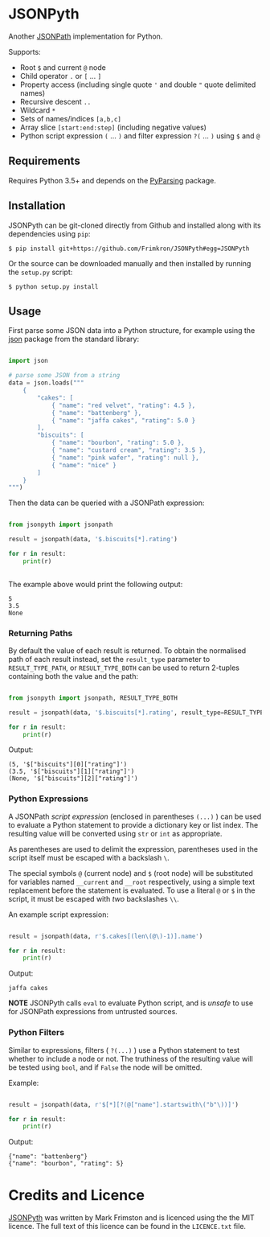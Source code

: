 # JSONPyth #

Another [JSONPath] implementation for Python.

Supports:

* Root `$` and current `@` node
* Child operator `.` or `[` ... `]`
* Property access (including single quote `'` and double `"` quote delimited 
  names)
* Recursive descent `..`
* Wildcard `*`
* Sets of names/indices `[a,b,c]`
* Array slice `[start:end:step]` (including negative values)
* Python script expression `(` ... `)` and filter expression `?(` ... `)` using 
  `$` and `@`


## Requirements

Requires Python 3.5+ and depends on the [PyParsing] package.


## Installation ##

JSONPyth can be git-cloned directly from Github and installed along with its 
dependencies using `pip`:

    $ pip install git+https://github.com/Frimkron/JSONPyth#egg=JSONPyth

Or the source can be downloaded manually and then installed by running the 
`setup.py` script:

    $ python setup.py install
    

## Usage ##

First parse some JSON data into a Python structure, for example using the [json]
package from the standard library:

``` python

import json

# parse some JSON from a string
data = json.loads("""
    {
        "cakes": [
            { "name": "red velvet", "rating": 4.5 },
            { "name": "battenberg" },
            { "name": "jaffa cakes", "rating": 5.0 }
        ],
        "biscuits": [
            { "name": "bourbon", "rating": 5.0 },
            { "name": "custard cream", "rating": 3.5 },
            { "name": "pink wafer", "rating": null },
            { "name": "nice" }
        ]
    }
""")

```

Then the data can be queried with a JSONPath expression:

``` python

from jsonpyth import jsonpath

result = jsonpath(data, '$.biscuits[*].rating')

for r in result:
    print(r)
    
```

The example above would print the following output:

``` 
5
3.5
None

```

### Returning Paths

By default the value of each result is returned. To obtain the normalised path
of each result instead, set the `result_type` parameter to `RESULT_TYPE_PATH`,
or `RESULT_TYPE_BOTH` can be used to return 2-tuples containing both the value
and the path:

``` python

from jsonpyth import jsonpath, RESULT_TYPE_BOTH

result = jsonpath(data, '$.biscuits[*].rating', result_type=RESULT_TYPE_BOTH):

for r in result:
    print(r)

```

Output:

``` 
(5, '$["biscuits"][0]["rating"]')
(3.5, '$["biscuits"][1]["rating"]')
(None, '$["biscuits"][2]["rating"]')
```

### Python Expressions

A JSONPath _script expression_ (enclosed in parentheses `(...)` ) can be used to
evaluate a Python statement to provide a dictionary key or list index. The 
resulting value will be converted using `str` or `int` as appropriate.

As parentheses are used to delimit the expression, parentheses used in the 
script itself must be escaped with a backslash `\`.

The special symbols `@` (current node) and `$` (root node) will be substituted 
for variables named `__current` and `__root` respectively, using a simple text 
replacement before the statement is evaluated. To use a literal `@` or `$` in
the script, it must be escaped with _two_ backslashes `\\`.

An example script expression:

``` python

result = jsonpath(data, r'$.cakes[(len\(@\)-1)].name')

for r in result:
    print(r)
```

Output:

``` 
jaffa cakes
```

**NOTE** JSONPyth calls `eval` to evaluate Python script, and is _unsafe_ to use
for JSONPath expressions from untrusted sources.


### Python Filters

Similar to expressions, filters ( `?(...)` ) use a Python statement to test 
whether to include a node or not. The truthiness of the resulting value will be
tested using `bool`, and if `False` the node will be omitted.

Example:

``` python

result = jsonpath(data, r'$[*][?(@["name"].startswith\("b"\))]')

for r in result:
    print(r)
```

Output:

``` 
{"name": "battenberg"}
{"name": "bourbon", "rating": 5}
```


# Credits and Licence

[JSONPyth] was written by Mark Frimston and is licenced using the the MIT 
licence. The full text of this licence can be found in the `LICENCE.txt` file.


[JSONPath]: http://goessner.net/articles/JsonPath/
[PyParsing]: https://github.com/pyparsing/pyparsing
[json]: https://docs.python.org/3/library/json.html
[JSONPyth]: https://github.com/Frimkron/JSONPyth
